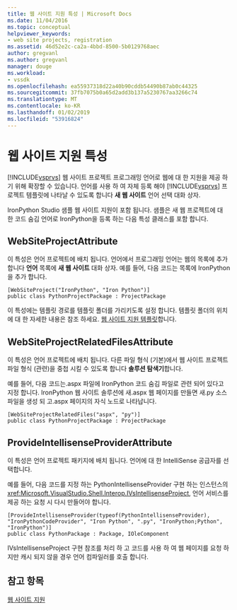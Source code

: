 ```yaml
---
title: 웹 사이트 지원 특성 | Microsoft Docs
ms.date: 11/04/2016
ms.topic: conceptual
helpviewer_keywords:
- web site projects, registration
ms.assetid: 46d52e2c-ca2a-4bbd-8500-5b0129768aec
author: gregvanl
ms.author: gregvanl
manager: douge
ms.workload:
- vssdk
ms.openlocfilehash: ea55937318d22a40b90cddb54490b87ab0c44325
ms.sourcegitcommit: 37fb7075b0a65d2add3b137a5230767aa3266c74
ms.translationtype: MT
ms.contentlocale: ko-KR
ms.lasthandoff: 01/02/2019
ms.locfileid: "53916824"
---
```

# <a name="web-site-support-attributes"></a>웹 사이트 지원 특성
[!INCLUDE[vsprvs](../../code-quality/includes/vsprvs_md.md)] 웹 사이트 프로젝트 프로그래밍 언어로 웹에 대 한 지원을 제공 하기 위해 확장할 수 있습니다. 언어를 사용 하 여 자체 등록 해야 [!INCLUDE[vsprvs](../../code-quality/includes/vsprvs_md.md)] 프로젝트 템플릿에 나타날 수 있도록 합니다 **새 웹 사이트** 언어 선택 대화 상자.

IronPython Studio 샘플 웹 사이트 지원이 포함 됩니다. 샘플은 새 웹 프로젝트에 대 한 코드 숨김 언어로 IronPython을 등록 하는 다음 특성 클래스를 포함 합니다.

## <a name="websiteprojectattribute"></a>WebSiteProjectAttribute
 이 특성은 언어 프로젝트에 배치 됩니다. 언어에서 프로그래밍 언어는 웹의 목록에 추가 합니다 **언어** 목록에 **새 웹 사이트** 대화 상자. 예를 들어, 다음 코드는 목록에 IronPython을 추가 합니다.

```
[WebSiteProject("IronPython", "Iron Python")]
public class PythonProjectPackage : ProjectPackage
```

 이 특성에는 템플릿 경로를 템플릿 폴더를 가리키도록 설정 합니다. 템플릿 폴더의 위치에 대 한 자세한 내용은 참조 하세요. [웹 사이트 지원 템플릿](../../extensibility/internals/web-site-support-templates.md)합니다.

## <a name="websiteprojectrelatedfilesattribute"></a>WebSiteProjectRelatedFilesAttribute
 이 특성은 언어 프로젝트에 배치 됩니다. 다른 파일 형식 (기본)에서 웹 사이트 프로젝트 파일 형식 (관련)을 중첩 시킬 수 있도록 합니다 **솔루션 탐색기**합니다.

 예를 들어, 다음 코드는.aspx 파일에 IronPython 코드 숨김 파일로 관련 되어 있다고 지정 합니다. IronPython 웹 사이트 솔루션에 새.aspx 웹 페이지를 만들면 새.py 소스 파일을 생성 되 고.aspx 페이지의 자식 노드로 나타납니다.

```
[WebSiteProjectRelatedFiles("aspx", "py")]
public class PythonProjectPackage : ProjectPackage
```

## <a name="provideintellisenseproviderattribute"></a>ProvideIntellisenseProviderAttribute
 이 특성은 언어 프로젝트 패키지에 배치 됩니다. 언어에 대 한 IntelliSense 공급자를 선택합니다.

 예를 들어, 다음 코드를 지정 하는 PythonIntellisenseProvider 구현 하는 인스턴스의 <xref:Microsoft.VisualStudio.Shell.Interop.IVsIntellisenseProject>, 언어 서비스를 제공 하는 요청 시 다시 만들어야 합니다.

```
[ProvideIntellisenseProvider(typeof(PythonIntellisenseProvider), "IronPythonCodeProvider", "Iron Python", ".py", "IronPython;Python", "IronPython")]
public class PythonPackage : Package, IOleComponent
```

 IVsIntellisenseProject 구현 참조를 처리 하 고 코드를 사용 하 여 웹 페이지를 요청 하지만 캐시 되지 않을 경우 언어 컴파일러를 호출 합니다.

## <a name="see-also"></a>참고 항목
 [웹 사이트 지원](../../extensibility/internals/web-site-support.md)